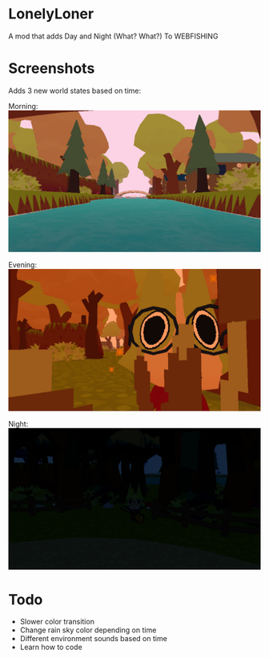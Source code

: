 # LonelyLoner
A mod that adds Day and Night (What? What?) To WEBFISHING

# Screenshots
Adds 3 new world states based on time:

Morning: 
![Morning](https://github.com/Moonsett/LonelyLoner/blob/main/RepoAssets/Morning.jpg)



Evening:
![Evening](https://github.com/Moonsett/LonelyLoner/blob/main/RepoAssets/Evening.jpg)



Night:
![Night](https://github.com/Moonsett/LonelyLoner/blob/main/RepoAssets/Night.jpg)

# Todo
- Slower color transition
- Change rain sky color depending on time
- Different environment sounds based on time
- Learn how to code
